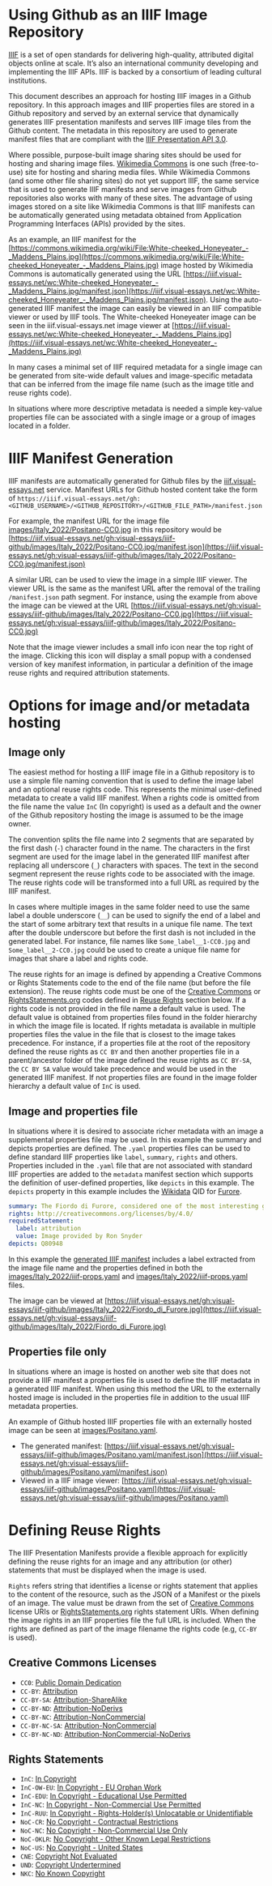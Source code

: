 # Using Github as an IIIF Image Repository

[IIIF](https://iiif.io) is a set of open standards for delivering high-quality, attributed digital objects online at scale. It’s also an international community developing and implementing the IIIF APIs. IIIF is backed by a consortium of leading cultural institutions.

This document describes an approach for hosting IIIF images in a Github repository.  In this approach images and IIIF properties files are stored in a Github repository and served by an external service that dynamically generates IIIF presentation manifests and serves IIIF image tiles from the Github content.  The metadata in this repository are used to generate manifest files that are compliant with the [IIIF Presentation API 3.0](https://iiif.io/api/presentation/3.0/).

Where possible, purpose-built image sharing sites should be used for hosting and sharing image files.  [Wikimedia Commons](https://commons.wikimedia.org/wiki/Main_Page) is one such (free-to-use) site for hosting and sharing media files.  While Wikimedia Commons (and some other file sharing sites) do not yet support IIIF, the same service that is used to generate IIIF manifests and serve images from Github repositories also works with many of these sites.  The advantage of using images stored on a site like Wikimedia Commons is that IIIF manifests can be automatically generated using metadata obtained from Application Programming Interfaces (APIs) provided by the sites.

As an example, an IIIF manifest for the [https://commons.wikimedia.org/wiki/File:White-cheeked_Honeyeater_-_Maddens_Plains.jpg](https://commons.wikimedia.org/wiki/File:White-cheeked_Honeyeater_-_Maddens_Plains.jpg) image hosted by Wikimedia Commons is automatically generated using the URL [https://iiif.visual-essays.net/wc:White-cheeked_Honeyeater_-_Maddens_Plains.jpg/manifest.json](https://iiif.visual-essays.net/wc:White-cheeked_Honeyeater_-_Maddens_Plains.jpg/manifest.json).  Using the auto-generated IIIF manifest the image can easily be viewed in an IIIF compatible viewer or used by IIIF tools.  The White-cheeked Honeyeater image can be seen in the iiif.visual-essays.net image viewer at [https://iiif.visual-essays.net/wc:White-cheeked_Honeyeater_-_Maddens_Plains.jpg](https://iiif.visual-essays.net/wc:White-cheeked_Honeyeater_-_Maddens_Plains.jpg)

In many cases a minimal set of IIIF required metadata for a single image can be generated from site-wide default values and image-specific metadata that can be inferred from the image file name (such as the image title and reuse rights code).

In situations where more descriptive metadata is needed a simple key-value properties file can be associated with a single image or a group of images located in a folder.

# IIIF Manifest Generation

IIIF manifests are automatically generated for Github files by the [iiif.visual-essays.net](https://iiif.visual-essays.net) service.  Manifest URLs for Github hosted content take the form of `https://iiif.visual-essays.net/gh:<GITHUB_USERNAME>/<GITHUB_REPOSITORY>/<GITHUB_FILE_PATH>/manifest.json`

For example, the manifest URL for the image file [images/Italy_2022/Positano-CC0.jpg](images/Italy_2022/Positano-CC0.jpg) in this repository would be [https://iiif.visual-essays.net/gh:visual-essays/iiif-github/images/Italy_2022/Positano-CC0.jpg/manifest.json](https://iiif.visual-essays.net/gh:visual-essays/iiif-github/images/Italy_2022/Positano-CC0.jpg/manifest.json)

A similar URL can be used to view the image in a simple IIIF viewer.  The viewer URL is the same as the manifest URL after the removal of the trailing `/manifest.json` path segment.  For instance, using the example from above the image can be viewed at the URL [https://iiif.visual-essays.net/gh:visual-essays/iiif-github/images/Italy_2022/Positano-CC0.jpg](https://iiif.visual-essays.net/gh:visual-essays/iiif-github/images/Italy_2022/Positano-CC0.jpg)

Note that the image viewer includes a small info icon near the top right of the image.  Clicking this icon will display a small popup with a condensed version of key manifest information, in particular a definition of the image reuse rights and required attribution statements.

# Options for image and/or metadata hosting

## Image only

The easiest method for hosting a IIIF image file in a Github repository is to use a simple file naming convention that is used to define the image label and an optional reuse rights code.  This represents the minimal user-defined metadata to create a valid IIIF manifest.  When a rights code is omitted from the file name the value `InC` (In copyright) is used as a default and the owner of the Github repository hosting the image is assumed to be the image owner.

The convention splits the file name into 2 segments that are separated by the first dash (`-`) character found in the name.  The characters in the first  segment are used for the image label in the generated IIIF manifest after replacing all underscore (`_`) characters with spaces.  The text in the second segment represent the reuse rights code to be associated with the image.  The reuse rights code will be transformed into a full URL as required by the IIIF manifest.

In cases where multiple images in the same folder need to use the same label a double underscore (`__`) can be used to signify the end of a label and the start of some arbitrary text that results in a unique file name.  The text after the double underscore but before the first dash is not included in the generated label.  For instance, file names like `Some_label__1-CC0.jpg` and `Some_label__2-CC0.jpg` could be used to create a unique file name for images that share a label and rights code.

The reuse rights for an image is defined by appending a Creative Commons or Rights Statements code to the end of the file name (but before the file extension).  The reuse rights code must be one of the [Creative Commons](https://creativecommons.org/licenses/) or [RightsStatements.org](https://rightsstatements.org/page/1.0/) codes defined in [Reuse Rights](#reuse-rights) section below.  If a rights code is not provided in the file name a default value is used.  The default value is obtained from properties files found in the folder hierarchy in which the image file is located.  If rights metadata is available in multiple properties files the value in the file that is closest to the image takes precedence.  For instance, if a properties file at the root of the repository defined the reuse rights as `CC BY` and then another properties file in a parent/ancestor folder of the image defined the reuse rights as `CC BY-SA`, the `CC BY SA` value would take precedence and would be used in the generated IIIF manifest.  If not properties files are found in the image folder hierarchy a default value of `InC` is used.

## Image and properties file

In situations where it is desired to associate richer metadata with an image a supplemental properties file may be used.  In this example the summary and depicts properties are defined. The `.yaml` properties files can be used to define standard IIIF properties like `label`, `summary`, `rights` and others.  Properties included in the `.yaml` file that are not associated with standard IIIF properties are added to the `metadata` manifest section which supports the definition of user-defined properties, like `depicts` in this example.  The `depicts` property in this example includes the [Wikidata](https://www.wikidata.org) QID for [Furore](https://www.wikidata.org/wiki/Q80948). 

```yaml
summary: The Fiordo di Furore, considered one of the most interesting geological features on the Amalfi Coast.
rights: http://creativecommons.org/licenses/by/4.0/
requiredStatement:
  label: attribution
  value: Image provided by Ron Snyder
depicts: Q80948
```

In this example the [generated IIIF manifest](https://iiif.visual-essays.net/gh:visual-essays/iiif-github/images/Italy_2022/Fiordo_di_Furore.jpg/manifest.json) includes a label extracted from the image file name and the properties defined in both the 
[images/Italy_2022/iiif-props.yaml](images/Italy_2022/iiif-props.yaml) and [images/Italy_2022/iiif-props.yaml](images/Italy_2022/Fiordo_di_Furore.yaml) files.

The image can be viewed at [https://iiif.visual-essays.net/gh:visual-essays/iiif-github/images/Italy_2022/Fiordo_di_Furore.jpg](https://iiif.visual-essays.net/gh:visual-essays/iiif-github/images/Italy_2022/Fiordo_di_Furore.jpg)

## Properties file only

In situations where an image is hosted on another web site that does not provide a IIIF manifest a properties file is used to define the IIIF metadata in a generated IIIF manifest.  When using this method the URL to the externally hosted image is included in the properties file in addition to the usual IIIF metadata properties.

An example of Github hosted IIIF properties file with an externally hosted image can be seen at [images/Positano.yaml](images/Positano.yaml).

-  The generated manifest: [https://iiif.visual-essays.net/gh:visual-essays/iiif-github/images/Positano.yaml/manifest.json](https://iiif.visual-essays.net/gh:visual-essays/iiif-github/images/Positano.yaml/manifest.json)
-  Viewed in a IIIF image viewer: [https://iiif.visual-essays.net/gh:visual-essays/iiif-github/images/Positano.yaml](https://iiif.visual-essays.net/gh:visual-essays/iiif-github/images/Positano.yaml)

# Defining Reuse Rights

The IIIF Presentation Manifests provide a flexible approach for explicitly defining the reuse rights for an image and any attribution (or other) statements that must be displayed when the image is used.

`Rights` refers string that identifies a license or rights statement that applies to the content of the resource, such as the JSON of a Manifest or the pixels of an image. The value must be drawn from the set of [Creative Commons](https://creativecommons.org/licenses/) license URIs or [RightsStatements.org](https://rightsstatements.org/page/1.0/) rights statement URIs.  When defining the image rights in an IIIF properties file the full URL is included.  When the rights are defined as part of the image filename the rights code (e.g, `CC-BY` is used).

## Creative Commons Licenses

- `CC0`: [Public Domain Dedication](http://creativecommons.org/publicdomain/zero/1.0/)
- `CC-BY`: [Attribution](http://creativecommons.org/licenses/by/4.0/)
- `CC-BY-SA`: [Attribution-ShareAlike](http://creativecommons.org/licenses/by-sa/4.0/)
- `CC-BY-ND`: [Attribution-NoDerivs](http://creativecommons.org/licenses/by-nd/4.0/)
- `CC-BY-NC`: [Attribution-NonCommercial](http://creativecommons.org/licenses/by-nc/4.0/)
- `CC-BY-NC-SA`: [Attribution-NonCommercial](http://creativecommons.org/licenses/by-nc-sa/4.0/)
- `CC-BY-NC-ND`: [Attribution-NonCommercial-NoDerivs](http://creativecommons.org/licenses/by-nc-nd/4.0/)

## Rights Statements

- `InC`: [In Copyright](http://rightsstatements.org/vocab/InC/1.0/)
- `InC-OW-EU`: [In Copyright - EU Orphan Work](http://rightsstatements.org/vocab/InC-OW-EU/1.0/)
- `InC-EDU`: [In Copyright - Educational Use Permitted](http://rightsstatements.org/vocab/InC-EDU/1.0/)
- `InC-NC`: [In Copyright - Non-Commercial Use Permitted](http://rightsstatements.org/vocab/InC-NC/1.0/)
- `InC-RUU`: [In Copyright - Rights-Holder(s) Unlocatable or Unidentifiable](http://rightsstatements.org/vocab/InC-RUU/1.0/)
- `NoC-CR`: [No Copyright - Contractual Restrictions](http://rightsstatements.org/vocab/NoC-CR/1.0/)
- `NoC-NC`: [No Copyright - Non-Commercial Use Only](http://rightsstatements.org/vocab/NoC-NC/1.0/)
- `NoC-OKLR`: [No Copyright - Other Known Legal Restrictions](http://rightsstatements.org/vocab/NoC-OKLR/1.0/)
- `NoC-US`: [No Copyright - United States](http://rightsstatements.org/vocab/NoC-US/1.0/)
- `CNE`: [Copyright Not Evaluated](http://rightsstatements.org/vocab/CNE/1.0/)
- `UND`: [Copyright Undertermined](http://rightsstatements.org/vocab/UND/1.0/)
- `NKC`: [No Known Copyright](http://rightsstatements.org/vocab/NKC/1.0/)
